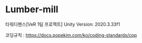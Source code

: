 # Lumber-mill
 타워디펜스[VeR 1팀 프로젝트]
 Unity Version: 2020.3.33f1

코딩규칙 : https://docs.popekim.com/ko/coding-standards/cpp
